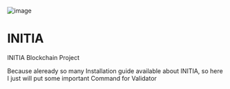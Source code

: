 ![image](https://github.com/dedek168/INITIA/assets/136783037/0852ed15-f1b3-4d5d-9509-d0a1293929dd)

# INITIA
INITIA Blockchain Project

Because aleready so many Installation guide available about INITIA, so here I just will put some important Command for Validator 
